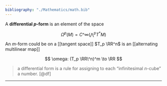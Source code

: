 ```yaml
---
bibliography: "./Mathematics/math.bib"
---
```


A **differential $p$-form** is an element of the space

$$
\Omega^p(M) = C\^\infty\left(\bigwedge^p T^* M\right)
$$



An $m$-form could be on a [[tangent space]] $T_p \RR^n$ is an [[alternating multilinear map]]

$$
\omega: (T_p \RR\^n)^m \to \RR
$$

> a differential form is a rule for assigning to each “infinitesimal $n$-cube” a number. [@df]



---